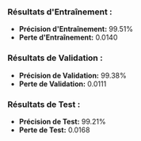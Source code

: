 ### Résultats d'Entraînement :

- **Précision d'Entraînement:** 99.51%
- **Perte d'Entraînement:** 0.0140

### Résultats de Validation :

- **Précision de Validation:** 99.38%
- **Perte de Validation:** 0.0111

### Résultats de Test :

- **Précision de Test:** 99.21%
- **Perte de Test:** 0.0168
